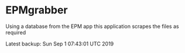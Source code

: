 # EPMgrabber
Using a database from the EPM app this application scrapes the files as required


Latest backup: Sun Sep 1 07:43:01 UTC 2019

